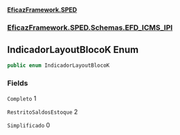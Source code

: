 #### [EficazFramework.SPED](EficazFrameworkSPED.md 'EficazFramework SPED')
### [EficazFramework.SPED.Schemas.EFD_ICMS_IPI](EficazFramework.SPED.Schemas.EFD_ICMS_IPI.md 'EficazFramework.SPED.Schemas.EFD_ICMS_IPI')

## IndicadorLayoutBlocoK Enum

```csharp
public enum IndicadorLayoutBlocoK
```
### Fields

<a name='EficazFramework.SPED.Schemas.EFD_ICMS_IPI.IndicadorLayoutBlocoK.Completo'></a>

`Completo` 1

<a name='EficazFramework.SPED.Schemas.EFD_ICMS_IPI.IndicadorLayoutBlocoK.RestritoSaldosEstoque'></a>

`RestritoSaldosEstoque` 2

<a name='EficazFramework.SPED.Schemas.EFD_ICMS_IPI.IndicadorLayoutBlocoK.Simplificado'></a>

`Simplificado` 0
